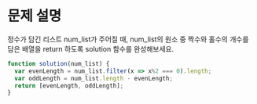 # 문제 설명

정수가 담긴 리스트 num_list가 주어질 때, num_list의 원소 중 짝수와 홀수의 개수를 담은 배열을 return 하도록 solution 함수를 완성해보세요.

``` javascript
function solution(num_list) {
  var evenLength = num_list.filter(x => x%2 === 0).length;
  var oddLength = num_list.length - evenLength;
  return [evenLength, oddLength];
}
```